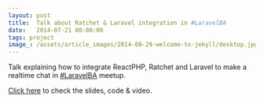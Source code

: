```yaml
---
layout: post
title:  Talk about Ratchet & Laravel integration in #LaravelBA
date:   2014-07-21 00:00:00
tags: project
image_: /assets/article_images/2014-08-29-welcome-to-jekyll/desktop.jpg
---
```


Talk explaining how to integrate ReactPHP, Ratchet and Laravel to make a realtime chat in [#LaravelBA](http://laravelba.com.ar) meetup.

[Click here](http://germanlena.com.ar/repositorypattern) to check the slides, code &amp; video.
